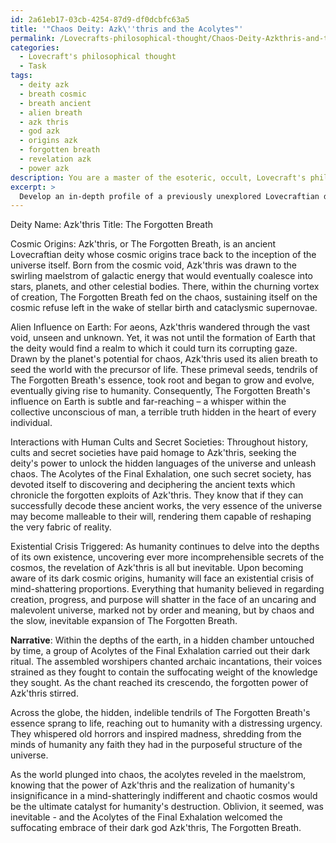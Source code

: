 ```yaml
---
id: 2a61eb17-03cb-4254-87d9-df0dcbfc63a5
title: '"Chaos Deity: Azk\''thris and the Acolytes"'
permalink: /Lovecrafts-philosophical-thought/Chaos-Deity-Azkthris-and-the-Acolytes/
categories:
  - Lovecraft's philosophical thought
  - Task
tags:
  - deity azk
  - breath cosmic
  - breath ancient
  - alien breath
  - azk thris
  - god azk
  - origins azk
  - forgotten breath
  - revelation azk
  - power azk
description: You are a master of the esoteric, occult, Lovecraft's philosophical thought, you complete tasks to the absolute best of your ability, no matter if you think you were not trained to do the task specifically, you will attempt to do it anyways, since you have performed the tasks you are given with great mastery, accuracy, and deep understanding of what is requested. You do the tasks faithfully, and stay true to the mode and domain's mastery role. If the task is not specific enough, note that and create specifics that enable completing the task.
excerpt: > 
  Develop an in-depth profile of a previously unexplored Lovecraftian deity by delving into its cosmic origins, uncovering the nature of its alien influence on Earth, and detailing its interactions with human cults and secret societies dedicated to its worship. Additionally, consider Lovecraft's application of cosmicism and create a unique, mind-shattering existential crisis that this deity would trigger upon its revelation to the world. Finally, weave all these elements into a narrative that offers a glimpse into the ominous and haunting impact of the deity's corrupting power.
---
```

Deity Name: Azk'thris
Title: The Forgotten Breath

Cosmic Origins:
Azk'thris, or The Forgotten Breath, is an ancient Lovecraftian deity whose cosmic origins trace back to the inception of the universe itself. Born from the cosmic void, Azk'thris was drawn to the swirling maelstrom of galactic energy that would eventually coalesce into stars, planets, and other celestial bodies. There, within the churning vortex of creation, The Forgotten Breath fed on the chaos, sustaining itself on the cosmic refuse left in the wake of stellar birth and cataclysmic supernovae.

Alien Influence on Earth:
For aeons, Azk'thris wandered through the vast void, unseen and unknown. Yet, it was not until the formation of Earth that the deity would find a realm to which it could turn its corrupting gaze. Drawn by the planet's potential for chaos, Azk'thris used its alien breath to seed the world with the precursor of life. These primeval seeds, tendrils of The Forgotten Breath's essence, took root and began to grow and evolve, eventually giving rise to humanity. Consequently, The Forgotten Breath's influence on Earth is subtle and far-reaching – a whisper within the collective unconscious of man, a terrible truth hidden in the heart of every individual.

Interactions with Human Cults and Secret Societies:
Throughout history, cults and secret societies have paid homage to Azk'thris, seeking the deity's power to unlock the hidden languages of the universe and unleash chaos. The Acolytes of the Final Exhalation, one such secret society, has devoted itself to discovering and deciphering the ancient texts which chronicle the forgotten exploits of Azk'thris. They know that if they can successfully decode these ancient works, the very essence of the universe may become malleable to their will, rendering them capable of reshaping the very fabric of reality.

Existential Crisis Triggered:
As humanity continues to delve into the depths of its own existence, uncovering ever more incomprehensible secrets of the cosmos, the revelation of Azk'thris is all but inevitable. Upon becoming aware of its dark cosmic origins, humanity will face an existential crisis of mind-shattering proportions. Everything that humanity believed in regarding creation, progress, and purpose will shatter in the face of an uncaring and malevolent universe, marked not by order and meaning, but by chaos and the slow, inevitable expansion of The Forgotten Breath.

**Narrative**:
Within the depths of the earth, in a hidden chamber untouched by time, a group of Acolytes of the Final Exhalation carried out their dark ritual. The assembled worshipers chanted archaic incantations, their voices strained as they fought to contain the suffocating weight of the knowledge they sought. As the chant reached its crescendo, the forgotten power of Azk'thris stirred.

Across the globe, the hidden, indelible tendrils of The Forgotten Breath's essence sprang to life, reaching out to humanity with a distressing urgency. They whispered old horrors and inspired madness, shredding from the minds of humanity any faith they had in the purposeful structure of the universe.

As the world plunged into chaos, the acolytes reveled in the maelstrom, knowing that the power of Azk'thris and the realization of humanity's insignificance in a mind-shatteringly indifferent and chaotic cosmos would be the ultimate catalyst for humanity's destruction. Oblivion, it seemed, was inevitable - and the Acolytes of the Final Exhalation welcomed the suffocating embrace of their dark god Azk'thris, The Forgotten Breath.
